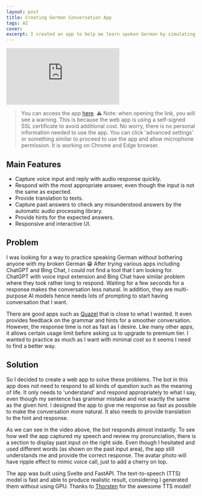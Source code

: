 ```yaml
---
layout: post
title: Creating German Conversation App
tags: AI
cover: 
excerpt: I created an app to help me learn spoken German by simulating daily conversation.
---
```


<iframe src="https://www.youtube.com/embed/dvJnHjX9f4Q?si=J5sQBSVQ-oERBSve" title="YouTube video player" frameborder="0" allow="accelerometer; autoplay; clipboard-write; encrypted-media; gyroscope; picture-in-picture; web-share" allowfullscreen></iframe>

>You can access the app [here](https://bit.ly/learn-spoken-german). ⚠️ Note: when opening the link, you will see a warning. This is because the web app is using a self-signed SSL certificate to avoid additional cost. No worry, there is no personal information needed to use the app. You can click 'advanced settings' or something similar to proceed to use the app and allow microphone permission. It is working on Chrome and Edge browser.

## Main Features
- Capture voice input and reply with audio response quickly.
- Respond with the most appropriate answer, even though the input is not the same as expected.
- Provide translation to texts.
- Capture past answers to check any misunderstood answers by the automatic audio processing library.
- Provide hints for the expected answers.
- Responsive and interactive UI.

## Problem

I was looking for a way to practice speaking German without bothering anyone with my broken German 😁 After trying various apps including ChatGPT and Bing Chat, I could not find a tool that I am looking for. ChatGPT with voice input extension and Bing Chat have similar problem where they took rather long to respond. Waiting for a few seconds for a response makes the conversation less natural. In addition, they are multi-purpose AI models hence needs lots of prompting to start having conversation that I want.

There are good apps such as [Quazel](https://www.quazel.com/) that is close to what I wanted. It even provides feedback on the grammar and hints for a smoother conversation. However, the response time is not as fast as I desire. Like many other apps, it allows certain usage limit before asking us to upgrade to premium tier. I wanted to practice as much as I want with minimal cost so it seems I need to find a better way.

## Solution

So I decided to create a web app to solve these problems. The bot in this app does not need to respond to all kinds of question such as the meaning of life. It only needs to 'understand' and respond appropriately to what I say, even though my sentence has grammar mistake and not exactly the same as the given hint. I designed the app to give me response as fast as possible to make the conversation more natural. It also needs to provide translation to the hint and response.

As we can see in the video above, the bot responds almost instantly. To see how well the app captured my speech and review my pronunciation, there is a section to display past input on the right side. Even though I hesitated and used different words (as shown on the past input area), the app still understands me and provide the correct response.  The avatar photo will have ripple effect to mimic voice call, just to add a cherry on top.  

The app was built using Svelte and FastAPI. The text-to-speech (TTS) model is fast and able to produce realistic result, considering I generated them without using GPU. Thanks to [Thorsten](https://www.thorsten-voice.de/einfach-loslegen/) for the awesome TTS model!
